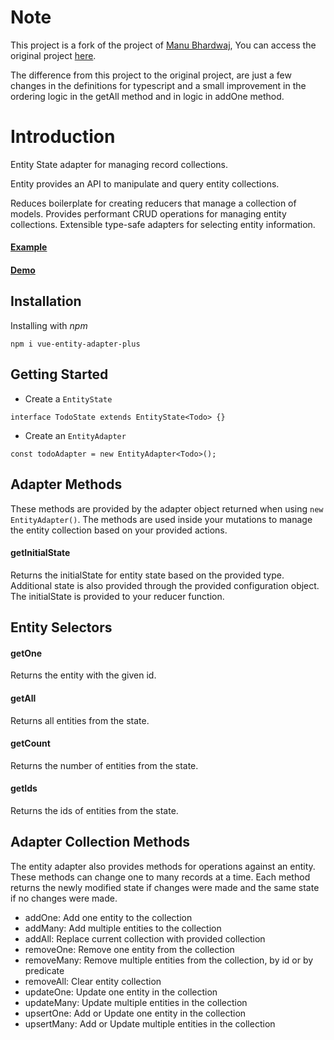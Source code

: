 # Note
This project is a fork of the project of [Manu Bhardwaj](https://github.com/imanubhardwaj), 
You can access the original project [here](https://github.com/imanubhardwaj/vue-entity-adapter).


The difference from this project to the original project, are just a few changes in the definitions for typescript and a small improvement in the ordering logic in the getAll method and in logic in addOne method.

# Introduction

Entity State adapter for managing record collections.

Entity provides an API to manipulate and query entity collections.

Reduces boilerplate for creating reducers that manage a collection of models.
Provides performant CRUD operations for managing entity collections.
Extensible type-safe adapters for selecting entity information.

#### [Example](example)

#### [Demo](https://vue-entity-adapter.manubhardwaj.in/)

## Installation
Installing with *npm*

``npm i vue-entity-adapter-plus``

## Getting Started

* Create a ``EntityState``

``interface TodoState extends EntityState<Todo> {}``

* Create an ``EntityAdapter``

``const todoAdapter = new EntityAdapter<Todo>();``

## Adapter Methods
These methods are provided by the adapter object returned when using ``new EntityAdapter()``. The methods are used inside your mutations to manage the entity collection based on your provided actions.

#### getInitialState
Returns the initialState for entity state based on the provided type. Additional state is also provided through the provided configuration object. The initialState is provided to your reducer function.

## Entity Selectors

#### getOne
Returns the entity with the given id.

#### getAll
Returns all entities from the state.

#### getCount
Returns the number of entities from the state.

#### getIds
Returns the ids of entities from the state.

## Adapter Collection Methods

The entity adapter also provides methods for operations against an entity. These methods can change one to many records at a time. Each method returns the newly modified state if changes were made and the same state if no changes were made.

* addOne: Add one entity to the collection
* addMany: Add multiple entities to the collection
* addAll: Replace current collection with provided collection
* removeOne: Remove one entity from the collection
* removeMany: Remove multiple entities from the collection, by id or by predicate
* removeAll: Clear entity collection
* updateOne: Update one entity in the collection
* updateMany: Update multiple entities in the collection
* upsertOne: Add or Update one entity in the collection
* upsertMany: Add or Update multiple entities in the collection
